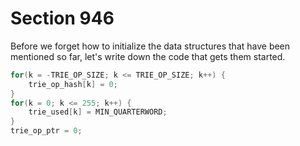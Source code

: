 # Section 946

Before we forget how to initialize the data structures that have been mentioned so far, let's write down the code that gets them started.

```c << Initialize table entries (done by INITEX only) >>+=
for(k = -TRIE_OP_SIZE; k <= TRIE_OP_SIZE; k++) {
    trie_op_hash[k] = 0;
}
for(k = 0; k <= 255; k++) {
    trie_used[k] = MIN_QUARTERWORD;
}
trie_op_ptr = 0;
```
